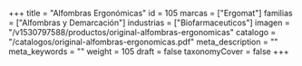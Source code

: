 +++
title = "Alfombras Ergonómicas"
id = 105
marcas = ["Ergomat"]
familias = ["Alfombras y Demarcación"]
industrias = ["Biofarmaceuticos"]
imagen = "/v1530797588/productos/original-alfombras-ergonomicas"
catalogo = "/catalogos/original-alfombras-ergonomicas.pdf"
meta_description = ""
meta_keywords = ""
weight = 105
draft = false
taxonomyCover = false
+++
